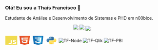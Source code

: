 ### Olá! Eu sou a Thaís Francisco 👋

Estudante de Análise e Desenvolvimento de Sistemas e PHD em n00bice. 


<div align="center">
  <a href="https://github.com/thaiscfrancisco">
  <img height="180em" src="https://github-readme-stats.vercel.app/api?username=thaiscfrancisco&show_icons=true&theme=bear&include_all_commits=true&count_private=true"/>
  <img height="180em" src="https://github-readme-stats.vercel.app/api/top-langs/?username=thaiscfrancisco&layout=compact&langs_count=7&theme=bear"/>
  <img  align="center" src=" https://github-readme-stats.vercel.app/api/pin/?username=thaiscfrancisco&repo=github-readme-stats"/> 
 </A>
</div>


<div style="display: inline_block"><br>
  <img align="center" alt="TF-Js" height="30" width="40" src="https://raw.githubusercontent.com/devicons/devicon/master/icons/javascript/javascript-plain.svg">
  <img align="center" alt="TF-HTML" height="30" width="40" src="https://raw.githubusercontent.com/devicons/devicon/master/icons/html5/html5-original.svg">
  <img align="center" alt="TF-CSS" height="30" width="40" src="https://raw.githubusercontent.com/devicons/devicon/master/icons/css3/css3-original.svg">
  <img align="center" alt="TF-Python" height="30" width="40" src="https://raw.githubusercontent.com/devicons/devicon/master/icons/python/python-original.svg">
  <img align="center" alt="TF-Node" height="30" width="40" src="https://cdn.jsdelivr.net/gh/devicons/devicon/icons/adonisjs/adonisjs-original-wordmark.svg">
  <img align="center" alt="TF-Qlik" height="30" width="40" src="https://help.qlik.com/img/logos/Qlik-Help-2019.svg">
 <img align="center" alt="TF-PBI" height="30" width="40" src="https://upload.wikimedia.org/wikipedia/commons/c/cf/New_Power_BI_Logo.svg">
</div>

<!--
**thaiscfrancisco/thaiscfrancisco** is a ✨ _special_ ✨ repository because its `README.md` (this file) appears on your GitHub profile.

Here are some ideas to get you started:

- 🔭 I’m currently working on ...
- 🌱 I’m currently learning ...
- 👯 I’m looking to collaborate on ...
- 🤔 I’m looking for help with ...
- 💬 Ask me about ...
- 📫 How to reach me: ...
- 😄 Pronouns: ...
- ⚡ Fun fact: ...
-->
